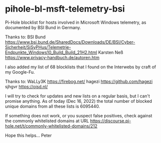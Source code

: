# pihole-bl-msft-telemetry-bsi
Pi-Hole blocklist for hosts involved in Microsoft Windows telemetry, as documented by BSI Bund in Germany.

Thanks to:
  BSI Bund      https://www.bsi.bund.de/SharedDocs/Downloads/DE/BSI/Cyber-Sicherheit/SiSyPHus/Telemetrie-Endpunkte_Windows10_Build_Build_21H2.html
  Karsten Neß   https://www.privacy-handbuch.de/autoren.htm

I also added my list of 68 blocklists that I found on the Interwebs by craft of my Google-Fu.

Thanks to:
  WaLLy3K       https://firebog.net/
  hagezi        https://github.com/hagezi
  sjhgvr	https://oisd.nl/

I will try to check for updates and new lists on a regular basis, but I can't promise anything.
As of today (Dec 16, 2022) the total number of blocked unique domains from all these lists is 6095440.

If something does not work, or you suspect false positives, check against the commonly whitelisted domains
at URL https://discourse.pi-hole.net/t/commonly-whitelisted-domains/212

Hope this helps...
Peter
